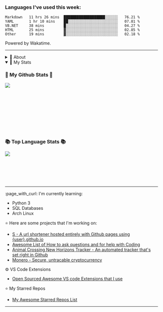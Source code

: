 

### Languages I've used this week:

<!--START_SECTION:waka-->
```text
Markdown   11 hrs 26 mins  ███████████████████░░░░░░   76.21 % 
YAML       1 hr 10 mins    ██░░░░░░░░░░░░░░░░░░░░░░░   07.81 % 
VB.NET     38 mins         █░░░░░░░░░░░░░░░░░░░░░░░░   04.27 % 
HTML       25 mins         ▓░░░░░░░░░░░░░░░░░░░░░░░░   02.85 % 
Other      19 mins         ▓░░░░░░░░░░░░░░░░░░░░░░░░   02.18 % 
```
<!--END_SECTION:waka-->
Powered by Wakatime.
<hr>
<details>
    <summary align="left">💭 About</summary>
    <br>
    <summary align="center">
        <img
            src="https://64.media.tumblr.com/db89ac1b81413063c660fdf85e3d9f65/50753d5a9688cf28-7e/s100x200/e98fb1079822881a785d61d179b11d6e5fe5b9d0.gifv">
        <br>
        hello! i’m <strong>fluteds </strong>
        <img
            src="https://64.media.tumblr.com/c926c9301e7c4da0457fd041ebedb1cb/189c6ddd22ffd726-ea/s75x75_c1/399da327c614f18efeb55be8af8fd2d55b43ebaa.gifv">
        <code>(they/them)</code>
        and i enjoy learning new things relating to development, i also love kpop, gaming and music! 🎀 my strongest
        skills with programming lie within <code>web design</code> as i started out making tumblr blogs back in 2014 and
        by creating themes i learnt how to fluently use:
        <code>html</code>,
        <code>css</code>,
        <code>tumblr.js</code> and
        <code>javascript</code>.
        <hr>
        <p align="center">
            <a href="https://twitter.com/intent/tweet?text=@fluted_%20hello!%20<3"><kbd>say hi on twitter</kbd></a>
            <br align="center">
            <p align="center">
                <a href="https://github.com/fluteds.gpg"><kbd>pgp
                        key</kbd></a>
                <br align="center">
                🔑💌
</details>
<details open>
    <summary>🧮 My Stats</summary>
    <p>
        <h3> 🚧 My Github Stats 🚧
    </p>
    <a href="https://github.com/anuraghazra/github-readme-stats">
        <img align="left"
            src="https://github-readme-stats.vercel.app/api?username=fluteds&count_private=true&show_icons=true&hide_title=true&count_private=true&exclude_repo=commit&line_height=28" />
    </a>
    <br>
    <br>
    <br>
    <br>
    <br>
    <br>
    <br>
    <br>
    <p>
        <h3> 📚 Top Language Stats 📚
    </p>
    <a href="https://github.com/anuraghazra/github-readme-stats">
        <img align="left"
            src="https://github-readme-stats.vercel.app/api/top-langs/?username=fluteds&hide_title=true&hide_total_stars=true&layout=compact&langs_count=10" />
    </a>
</details>
</p>
<br>
<br>
<br>
<br>
<br>
<br>
<hr>
    <p>
:page_with_curl: I'm currently learning:

- Python 3
- SQL Databases
- Arch Linux 

:star: Here are some projects that I'm working on:
- [S - A url shortener hosted entirely with Github pages using {user}.github.io](https://github.com/fluteds/s)
- [Awesome List of How to ask questions and for help with
Coding](https://github.com/fluteds/how-to-ask-questions-and-for-help)
- [Animal Crossing New Horizons Tracker - An automated tracker that's set right in
Github](https://github.com/fluteds/acnh)
- [Monero - Secure, untracable cryptocurrency](https://github.com/fluteds/monero)

⚙️ VS Code Extensions
- [Open Sourced Awesome VS code Extensions that I use](my-vscode-extensions.md)

:star: My Starred Repos
- [My Awesome Starred Repos List](https://github.com/fluteds/starred/)
</p>

<hr>
